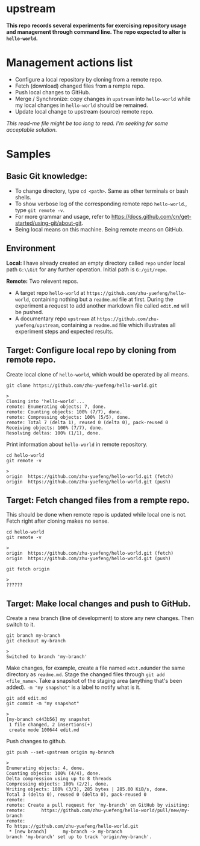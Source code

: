 # upstream
**This repo records several experiments for exercising repository usage and management through command line. The repo expected to alter is `hello-world`.**

# Management actions list 
* Configure a local repository by cloning from a remote repo.
* Fetch (download) changed files from a rempte repo.
* Push local changes to GitHub.
* Merge / Synchronize: copy changes in `upstream` into `hello-world` while my local changes in `hello-world` should be remained. 
* Update local change to upstream (source) remote repo.

*This read-me file might be too long to read. I'm seeking for some acceptable solution.*

# Samples
## Basic Git knowledge:
* To change directory, type ``cd <path>``. Same as other terminals or bash shells.
* To show verbose log of the corresponding remote repo `hello-world`., type ``git remote -v``.
* For more grammar and usage, refer to https://docs.github.com/cn/get-started/using-git/about-git.
* Being local means on this machine. Being remote means on GitHub.
## Environment
**Local:** I have already created an empty directory called `repo` under local path `G:\\Git` for any further operation. Initial path is `G:/git/repo`.

**Remote:** Two relevent repos.
* A target repo `hello-world` at `https://github.com/zhu-yuefeng/hello-world`, containing nothing but a `readme.md` file at first. During the experiment a request to add another markdown file called `edit.md` will be pushed.
* A documentary repo `upstream` at `https://github.com/zhu-yuefeng/upstream`, containing a `readme.md` file which illustrates all experiment steps and expected results.

## Target: Configure local repo by cloning from remote repo.
Create local clone of `hello-world`, which would be operated by all means.
>
    git clone https://github.com/zhu-yuefeng/hello-world.git

>
    >
    Cloning into 'hello-world'...
    remote: Enumerating objects: 7, done.
    remote: Counting objects: 100% (7/7), done.
    remote: Compressing objects: 100% (5/5), done.
    remote: Total 7 (delta 1), reused 0 (delta 0), pack-reused 0
    Receiving objects: 100% (7/7), done.
    Resolving deltas: 100% (1/1), done.
    
Print information about `hello-world` in remote repository.
>
    cd hello-world
    git remote -v
>
    >
    origin  https://github.com/zhu-yuefeng/hello-world.git (fetch)
    origin  https://github.com/zhu-yuefeng/hello-world.git (push)

## Target: Fetch changed files from a rempte repo.
This should be done when remote repo is updated while local one is not. Fetch right after cloning makes no sense.
> 
    cd hello-world
    git remote -v
>
    >
    origin  https://github.com/zhu-yuefeng/hello-world.git (fetch)
    origin  https://github.com/zhu-yuefeng/hello-world.git (push)
>
    git fetch origin
>    
    >
    ??????
    

## Target: Make local changes and push to GitHub.
Create a new branch (line of development) to store any new changes. Then switch to it.
>
    git branch my-branch
    git checkout my-branch
>
    >
    Switched to branch 'my-branch'

Make changes, for example, create a file named `edit.md`under the same directory as `readme.md`. Stage the changed files through `git add <file_name>`.
Take a snapshot of the staging area (anything that's been added). `-m "my snapshot"` is a label to notify what is it.
>
    git add edit.md
    git commit -m "my snapshot"
>
    >
    [my-branch c443b56] my snapshot
     1 file changed, 2 insertions(+)
     create mode 100644 edit.md

Push changes to github.
>
    git push --set-upstream origin my-branch
>
    >
    Enumerating objects: 4, done.
    Counting objects: 100% (4/4), done.
    Delta compression using up to 8 threads
    Compressing objects: 100% (2/2), done.
    Writing objects: 100% (3/3), 285 bytes | 285.00 KiB/s, done.
    Total 3 (delta 0), reused 0 (delta 0), pack-reused 0
    remote:
    remote: Create a pull request for 'my-branch' on GitHub by visiting:
    remote:      https://github.com/zhu-yuefeng/hello-world/pull/new/my-branch
    remote:
    To https://github.com/zhu-yuefeng/hello-world.git
     * [new branch]      my-branch -> my-branch
    branch 'my-branch' set up to track 'origin/my-branch'.





